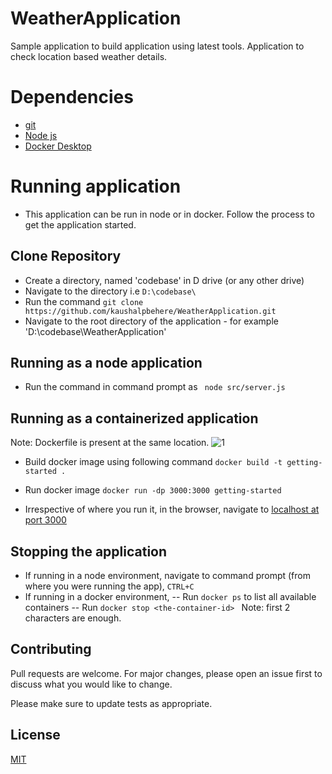# WeatherApplication

Sample application to build application using latest tools. Application to check location based weather details.

# Dependencies 
- [git](https://git-scm.com/downloads)  
- [Node js](https://nodejs.org/en/download/)   
- [Docker Desktop](https://www.docker.com/products/docker-desktop/) 

# Running application 
- This application can be run in node or in docker. Follow the process to get the application started. 

## Clone Repository 
- Create a directory, named 'codebase' in D drive (or any other drive) 
- Navigate to the directory i.e ```D:\codebase\```
- Run the command ```git clone https://github.com/kaushalpbehere/WeatherApplication.git```
- Navigate to the root directory of the application - for example  'D:\codebase\WeatherApplication'


## Running as a node application
- Run the command in command prompt as ``` node src/server.js``` 

## Running as a containerized application
Note: Dockerfile is present at the same location.
![1](https://user-images.githubusercontent.com/15343632/220413894-c0c10a7b-72a4-416b-ae48-a76825db6d5e.png)

- Build docker image using following command 
```docker build -t getting-started .```

- Run docker image
```docker run -dp 3000:3000 getting-started ```

- Irrespective of where you run it, in the browser, navigate to [localhost at port 3000](http://localhost:3000/)

## Stopping the application 
- If running in a node environment, navigate to command prompt (from where you were running the app), ``` CTRL+C ```
- If running in a docker environment, 
  -- Run ``` docker ps ``` to list all available containers
  -- Run ```docker stop <the-container-id> ``` Note: first 2 characters are enough.
  
## Contributing

Pull requests are welcome. For major changes, please open an issue first
to discuss what you would like to change.

Please make sure to update tests as appropriate.

## License

[MIT](https://choosealicense.com/licenses/mit/)
